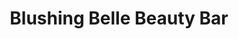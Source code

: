 ---
title: "Blushing Belle Beauty Bar"
url: /austin/blushing-belle-beauty-bar/
shop: hairdresser
---